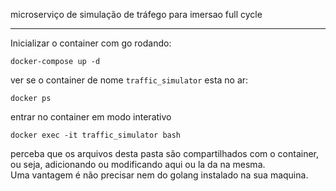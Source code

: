 
microserviço de simulação de tráfego para imersao full cycle

---

Inicializar o container com go rodando:     
```
docker-compose up -d
```

ver se o container de nome ```traffic_simulator``` esta no ar:
```
docker ps
```

entrar no container em modo interativo
```
docker exec -it traffic_simulator bash
```

perceba que os arquivos desta pasta são compartilhados com o container, ou seja, adicionando ou modificando aqui ou la da na mesma.    
Uma vantagem é não precisar nem do golang instalado na sua maquina.

